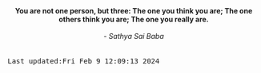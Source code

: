 
<div align="center"><b><span>You are not one person, but three: The one you think you are; The one others think you are; The one you really are.</span></b><br><br><i> - Sathya Sai Baba</i></div>
<br><br><kbd>Last updated:Fri Feb  9 12:09:13 2024</kbd>